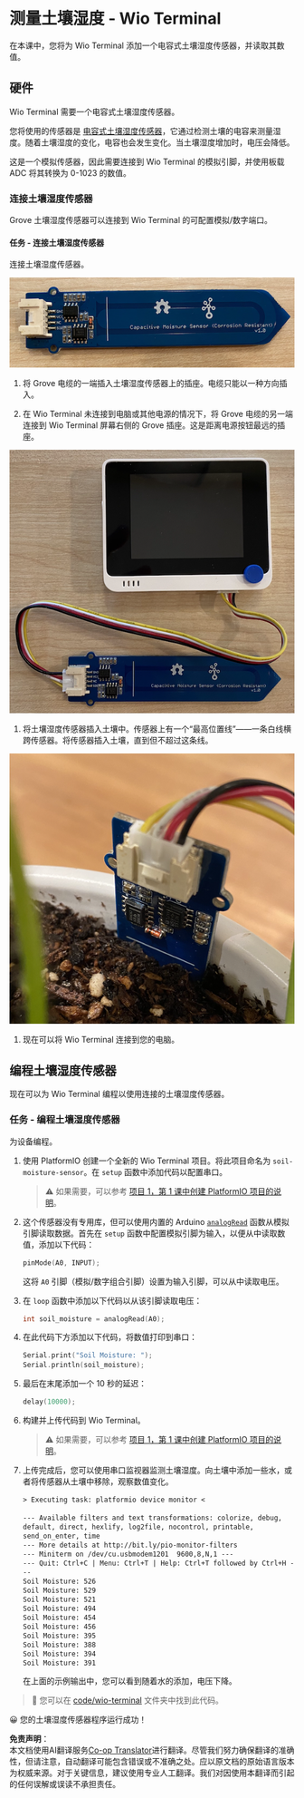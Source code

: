 <!--
CO_OP_TRANSLATOR_METADATA:
{
  "original_hash": "0d55caa8c23d73635b7559102cd17b8a",
  "translation_date": "2025-08-24T22:36:45+00:00",
  "source_file": "2-farm/lessons/2-detect-soil-moisture/wio-terminal-soil-moisture.md",
  "language_code": "zh"
}
-->
# 测量土壤湿度 - Wio Terminal

在本课中，您将为 Wio Terminal 添加一个电容式土壤湿度传感器，并读取其数值。

## 硬件

Wio Terminal 需要一个电容式土壤湿度传感器。

您将使用的传感器是 [电容式土壤湿度传感器](https://www.seeedstudio.com/Grove-Capacitive-Moisture-Sensor-Corrosion-Resistant.html)，它通过检测土壤的电容来测量湿度。随着土壤湿度的变化，电容也会发生变化。当土壤湿度增加时，电压会降低。

这是一个模拟传感器，因此需要连接到 Wio Terminal 的模拟引脚，并使用板载 ADC 将其转换为 0-1023 的数值。

### 连接土壤湿度传感器

Grove 土壤湿度传感器可以连接到 Wio Terminal 的可配置模拟/数字端口。

#### 任务 - 连接土壤湿度传感器

连接土壤湿度传感器。

![一个 Grove 土壤湿度传感器](../../../../../translated_images/grove-capacitive-soil-moisture-sensor.e7f0776cce30e78be5cc5a07839385fd6718857f31b5bf5ad3d0c73c83b2f0ef.zh.png)

1. 将 Grove 电缆的一端插入土壤湿度传感器上的插座。电缆只能以一种方向插入。

1. 在 Wio Terminal 未连接到电脑或其他电源的情况下，将 Grove 电缆的另一端连接到 Wio Terminal 屏幕右侧的 Grove 插座。这是距离电源按钮最远的插座。

![Grove 土壤湿度传感器连接到右侧插座](../../../../../translated_images/wio-soil-moisture-sensor.46919b61c3f6cb7497662251b29038ee0e57a4c8b9d071feb996c3b0d7f65aaf.zh.png)

1. 将土壤湿度传感器插入土壤中。传感器上有一个“最高位置线”——一条白线横跨传感器。将传感器插入土壤，直到但不超过这条线。

![土壤中的 Grove 土壤湿度传感器](../../../../../translated_images/soil-moisture-sensor-in-soil.bfad91002bda5e960f8c51ee64b02ee59b32c8c717e3515a2c945f33e614e403.zh.png)

1. 现在可以将 Wio Terminal 连接到您的电脑。

## 编程土壤湿度传感器

现在可以为 Wio Terminal 编程以使用连接的土壤湿度传感器。

### 任务 - 编程土壤湿度传感器

为设备编程。

1. 使用 PlatformIO 创建一个全新的 Wio Terminal 项目。将此项目命名为 `soil-moisture-sensor`。在 `setup` 函数中添加代码以配置串口。

    > ⚠️ 如果需要，可以参考 [项目 1，第 1 课中创建 PlatformIO 项目的说明](../../../1-getting-started/lessons/1-introduction-to-iot/wio-terminal.md#create-a-platformio-project)。

1. 这个传感器没有专用库，但可以使用内置的 Arduino [`analogRead`](https://www.arduino.cc/reference/en/language/functions/analog-io/analogread/) 函数从模拟引脚读取数据。首先在 `setup` 函数中配置模拟引脚为输入，以便从中读取数值，添加以下代码：

    ```cpp
    pinMode(A0, INPUT);
    ```

    这将 `A0` 引脚（模拟/数字组合引脚）设置为输入引脚，可以从中读取电压。

1. 在 `loop` 函数中添加以下代码以从该引脚读取电压：

    ```cpp
    int soil_moisture = analogRead(A0);
    ```

1. 在此代码下方添加以下代码，将数值打印到串口：

    ```cpp
    Serial.print("Soil Moisture: ");
    Serial.println(soil_moisture);
    ```

1. 最后在末尾添加一个 10 秒的延迟：

    ```cpp
    delay(10000);
    ```

1. 构建并上传代码到 Wio Terminal。

    > ⚠️ 如果需要，可以参考 [项目 1，第 1 课中创建 PlatformIO 项目的说明](../../../1-getting-started/lessons/1-introduction-to-iot/wio-terminal.md#write-the-hello-world-app)。

1. 上传完成后，您可以使用串口监视器监测土壤湿度。向土壤中添加一些水，或者将传感器从土壤中移除，观察数值变化。

    ```output
    > Executing task: platformio device monitor <
    
    --- Available filters and text transformations: colorize, debug, default, direct, hexlify, log2file, nocontrol, printable, send_on_enter, time
    --- More details at http://bit.ly/pio-monitor-filters
    --- Miniterm on /dev/cu.usbmodem1201  9600,8,N,1 ---
    --- Quit: Ctrl+C | Menu: Ctrl+T | Help: Ctrl+T followed by Ctrl+H ---
    Soil Moisture: 526
    Soil Moisture: 529
    Soil Moisture: 521
    Soil Moisture: 494
    Soil Moisture: 454
    Soil Moisture: 456
    Soil Moisture: 395
    Soil Moisture: 388
    Soil Moisture: 394
    Soil Moisture: 391
    ```

    在上面的示例输出中，您可以看到随着水的添加，电压下降。

> 💁 您可以在 [code/wio-terminal](../../../../../2-farm/lessons/2-detect-soil-moisture/code/wio-terminal) 文件夹中找到此代码。

😀 您的土壤湿度传感器程序运行成功！

**免责声明**：  
本文档使用AI翻译服务[Co-op Translator](https://github.com/Azure/co-op-translator)进行翻译。尽管我们努力确保翻译的准确性，但请注意，自动翻译可能包含错误或不准确之处。应以原文档的原始语言版本为权威来源。对于关键信息，建议使用专业人工翻译。我们对因使用本翻译而引起的任何误解或误读不承担责任。